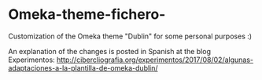 # Omeka-theme-fichero-
Customization of the Omeka theme "Dublin" for some personal purposes :)

An explanation of the changes is posted in Spanish at the blog Experimentos: http://cibercliografia.org/experimentos/2017/08/02/algunas-adaptaciones-a-la-plantilla-de-omeka-dublin/
